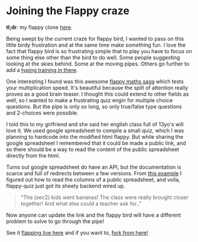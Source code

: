 Joining the Flappy craze
==
**tl;dr**: my flappy clone [here](http://kakadadroid.github.io/flappy-quiz/).

Being swept by the current craze for flappy bird, I wanted to pass on this little birdy frustration and at the same time make something fun. I love the fact that flappy bird is so frustrating simple that to play you have to focus on some thing else other than the bird to do well. Some people suggesting looking at the skies behind. Some at the moving pipes. Others go further to add a [typing training in there](http://www.mrspeaker.net/dev/game/flappy/). 

One interesting I found was this awesome [flappy maths saga](tikwid/flappy-math-saga) which tests your multiplication speed. It's beautiful because the split of attention really proves as a good brain teaser. I thought this could extend to other fields as well, so I wanted to make a frustrating quiz engin for multiple choice questions. But the pipe is only so long, so only true/false type questions and 2-choices were possible. 

I told this to my girlfriend and she said her english class full of 13yo's will love it. We used google spreadsheet to compile a small quiz, which I was planning to hardcode into the modified html flappy. But while sharing the google spreadsheet I remembered that it could be made a public link, and so there should be a way to read the content of the public spreadsheet directly from the html.  

Turns out google spreadsheet do have an API, but the documentation is scarce and full of redirects between a few versions. From [this example](https://developers.google.com/gdata/samples/spreadsheet_sample) I figured out how to read the columns of a public spreadsheet, and voila, flappy-quiz just got its sheety backend wired up.


>"The (sec2) kids went bananas! The class were really brought closer together! And what else could a teacher ask for.."

Now anyone can update the link and the flappy bird will have a different problem to solve to go through the pipe!

See it [flapping live here](http://kakadadroid.github.io/flappy-quiz/) and if you want to, [fork from here!](http://kakadadroid.github.io/flappy-quiz/)
